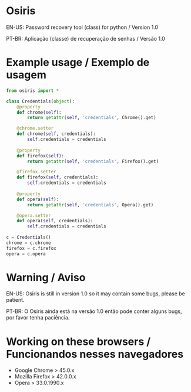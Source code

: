 # Osiris
EN-US:
Password recovery tool (class) for python
 / Version 1.0


PT-BR:
Aplicação (classe) de recuperação de senhas
 / Versão 1.0
# Example usage / Exemplo de usagem
```py
from osiris import *

class Credentials(object):
    @property
    def chrome(self):
        return getattr(self, 'credentials', Chrome().get)

    @chrome.setter
    def chrome(self, credentials):
        self.credentials = credentials
        
    @property
    def firefox(self):
        return getattr(self, 'credentials', Firefox().get)

    @firefox.setter
    def firefox(self, credentials):
        self.credentials = credentials
        
    @property
    def opera(self):
        return getattr(self, 'credentials', Opera().get)

    @opera.setter
    def opera(self, credentials):
        self.credentials = credentials
        
c = Credentials()
chrome = c.chrome
firefox = c.firefox
opera = c.opera
```
# Warning / Aviso
EN-US:
Osiris is still in version 1.0 so it may contain some bugs, please be patient.


PT-BR:
O Osiris ainda está na versão 1.0 então pode conter alguns bugs, por favor tenha paciência.
# Working on these browsers / Funcionandos nesses navegadores
* Google Chrome   > 45.0.x
* Mozilla Firefox > 42.0.0.x
* Opera           > 33.0.1990.x
